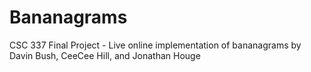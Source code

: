 # Bananagrams

CSC 337 Final Project - Live online implementation of bananagrams
by Davin Bush, CeeCee Hill, and Jonathan Houge
